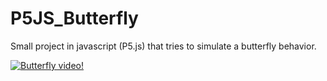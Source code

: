 # P5JS_Butterfly
Small project in javascript (P5.js) that tries to simulate a butterfly behavior. 


[![Butterfly video!](https://img.youtube.com/vi/QckpkepLUqI/0.jpg)](https://www.youtube.com/watch?v=QckpkepLUqI)
